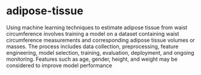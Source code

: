 # adipose-tissue
Using machine learning techniques to estimate adipose tissue from waist circumference involves training a model on a dataset
 containing waist circumference measurements and corresponding adipose tissue volumes or masses. The process includes data
 collection, preprocessing, feature engineering, model selection, training, evaluation, deployment, and ongoing monitoring. Features
 such as age, gender, height, and weight may be considered to improve model performance
